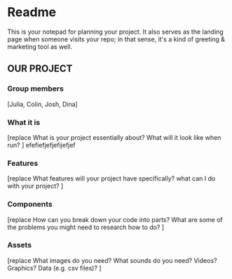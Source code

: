 # Readme

This is your notepad for planning your project. It also serves as the landing page when someone visits your repo; in that sense, it's a kind of greeting & marketing tool as well.

## OUR PROJECT

### Group members

[Julia, Colin, Josh, Dina]

### What it is

[replace
    What is your project essentially about?
    What will it look like when run?
]
efefiefjefjefijefjef
### Features

[replace
    What features will your project have specifically?
    what can I do with your project?
]

### Components

[replace
    How can you break down your code into parts?
    What are some of the problems you might need to research how to do?
]

### Assets

[replace
    What images do you need?
    What sounds do you need?
    Videos? Graphics? Data (e.g. csv files)?
]
